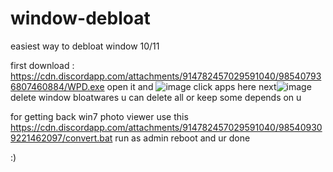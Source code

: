 # window-debloat
easiest way to debloat window 10/11

first download : https://cdn.discordapp.com/attachments/914782457029591040/985407936807460884/WPD.exe
open it and ![image](https://user-images.githubusercontent.com/107337897/173215256-47d5873d-4be1-4c85-8a34-99d7a3d061a5.png)
click apps here next![image](https://user-images.githubusercontent.com/107337897/173215266-0771bf97-9f1d-4819-b9c6-85fd4c6f964d.png)
delete window bloatwares u can delete all or keep some depends on u

for getting back win7 photo viewer use this
https://cdn.discordapp.com/attachments/914782457029591040/985409309221462097/convert.bat
run as admin reboot
and ur done

:)
